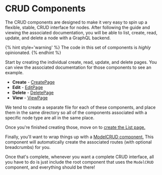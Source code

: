 # CRUD Components

The CRUD components are designed to make it very easy to spin up a flexible, stable,
CRUD interface for nodes. After following the guide and viewing the associated documentation,
you will be able to list, create, read, update, and delete a node with a GraphQL backend.

{% hint style='warning' %}
The code in this set of components is _highly_ opinionated.
{% endhint %}

Start by creating the individual create, read, update, and delete pages. You can view the associated
documentation for those components to see an example.

- **Create** - [CreatePage](CreatePage.md)
- **Edit** - [EditPage](EditPage.md)
- **Delete** - [DeletePage](DeletePage.md)
- **View** - [ViewPage](ViewPage.md)

We tend to create a separate file for each of these components, and place them in the same directory
so all of the components associated with a specific node type are all in the same place.

Once you're finished creating those, move on to [create the List page.](DataTable.md)

Finally, you'll want to wrap things up with a [ModelCRUD component.](ModelCRUD.md) This component
will automatically create the associated routes (with optional breadcrumbs) for you.

Once that's complete, whenever you want a complete CRUD interface, all you have to do is just
include the root component that uses the `ModelCRUD` component, and everything should be there!
